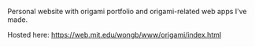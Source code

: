 Personal website with origami portfolio and origami-related web apps I've made.

Hosted here: https://web.mit.edu/wongb/www/origami/index.html
